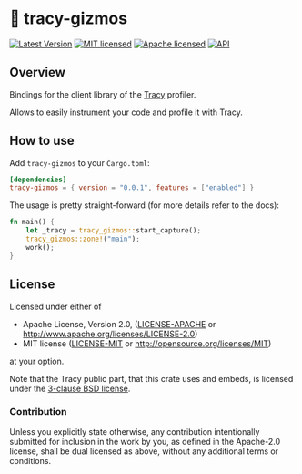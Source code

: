 # 🧰 tracy-gizmos

[![Latest Version]][crates.io]
[![MIT licensed][mit-badge]][mit-url]
[![Apache licensed][apache-badge]][apache-url]
[![API](https://docs.rs/tracy-gizmos/badge.svg)][docs.rs]

[Latest Version]: https://img.shields.io/crates/v/tracy-gizmos.svg
[crates.io]: https://crates.io/crates/tracy-gizmos
[docs.rs]: https://docs.rs/tracy-gizmos
[mit-badge]: https://img.shields.io/badge/license-MIT-blue.svg
[mit-url]: https://github.com/den-mentiei/tracy-gizmos/blob/main/LICENSE-MIT
[apache-badge]: https://img.shields.io/badge/license-Apache%202.0-blue.svg
[apache-url]: https://github.com/den-mentiei/tracy-gizmos/blob/main/LICENSE-APACHE

## Overview

Bindings for the client library of the
[Tracy](https://github.com/wolfpld/tracy) profiler.

Allows to easily instrument your code and profile it with Tracy.

## How to use

Add `tracy-gizmos` to your `Cargo.toml`:

```toml
[dependencies]
tracy-gizmos = { version = "0.0.1", features = ["enabled"] }
```

The usage is pretty straight-forward (for more details refer to the docs):

```rust
fn main() {
	let _tracy = tracy_gizmos::start_capture();
	tracy_gizmos::zone!("main");
	work();
}
```

## License

Licensed under either of

* Apache License, Version 2.0, ([LICENSE-APACHE](LICENSE-APACHE) or <http://www.apache.org/licenses/LICENSE-2.0>)
* MIT license ([LICENSE-MIT](LICENSE-MIT) or <http://opensource.org/licenses/MIT>)

at your option.

Note that the Tracy public part, that this crate uses and embeds, is
licensed under the [3-clause BSD license](sys/LICENSE-tracy).

### Contribution

Unless you explicitly state otherwise, any contribution intentionally submitted for inclusion in the work by you, as defined in the Apache-2.0 license, shall be dual licensed as above, without any additional terms or conditions.

